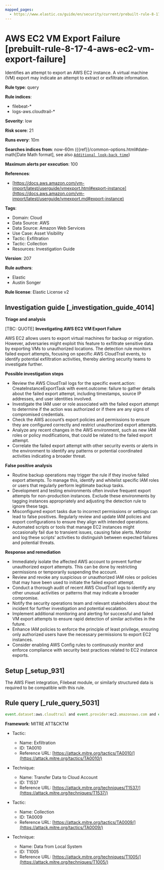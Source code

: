 ```yaml
---
mapped_pages:
  - https://www.elastic.co/guide/en/security/current/prebuilt-rule-8-17-4-aws-ec2-vm-export-failure.html
---
```


# AWS EC2 VM Export Failure [prebuilt-rule-8-17-4-aws-ec2-vm-export-failure]

Identifies an attempt to export an AWS EC2 instance. A virtual machine (VM) export may indicate an attempt to extract or exfiltrate information.

**Rule type**: query

**Rule indices**:

* filebeat-*
* logs-aws.cloudtrail-*

**Severity**: low

**Risk score**: 21

**Runs every**: 10m

**Searches indices from**: now-60m ({{ref}}/common-options.html#date-math[Date Math format], see also [`Additional look-back time`](docs-content://solutions/security/detect-and-alert/create-detection-rule.md#rule-schedule))

**Maximum alerts per execution**: 100

**References**:

* [https://docs.aws.amazon.com/vm-import/latest/userguide/vmexport.html#export-instance](https://docs.aws.amazon.com/vm-import/latest/userguide/vmexport.md#export-instance)

**Tags**:

* Domain: Cloud
* Data Source: AWS
* Data Source: Amazon Web Services
* Use Case: Asset Visibility
* Tactic: Exfiltration
* Tactic: Collection
* Resources: Investigation Guide

**Version**: 207

**Rule authors**:

* Elastic
* Austin Songer

**Rule license**: Elastic License v2

## Investigation guide [_investigation_guide_4014]

**Triage and analysis**

[TBC: QUOTE]
**Investigating AWS EC2 VM Export Failure**

AWS EC2 allows users to export virtual machines for backup or migration. However, adversaries might exploit this feature to exfiltrate sensitive data by exporting VMs to unauthorized locations. The detection rule monitors failed export attempts, focusing on specific AWS CloudTrail events, to identify potential exfiltration activities, thereby alerting security teams to investigate further.

**Possible investigation steps**

* Review the AWS CloudTrail logs for the specific event.action: CreateInstanceExportTask with event.outcome: failure to gather details about the failed export attempt, including timestamps, source IP addresses, and user identities involved.
* Investigate the IAM user or role associated with the failed export attempt to determine if the action was authorized or if there are any signs of compromised credentials.
* Check the AWS account’s export policies and permissions to ensure they are configured correctly and restrict unauthorized export attempts.
* Analyze any recent changes in the AWS environment, such as new IAM roles or policy modifications, that could be related to the failed export attempt.
* Correlate the failed export attempt with other security events or alerts in the environment to identify any patterns or potential coordinated activities indicating a broader threat.

**False positive analysis**

* Routine backup operations may trigger the rule if they involve failed export attempts. To manage this, identify and whitelist specific IAM roles or users that regularly perform legitimate backup tasks.
* Development and testing environments often involve frequent export attempts for non-production instances. Exclude these environments by tagging instances appropriately and adjusting the detection rule to ignore these tags.
* Misconfigured export tasks due to incorrect permissions or settings can lead to false positives. Regularly review and update IAM policies and export configurations to ensure they align with intended operations.
* Automated scripts or tools that manage EC2 instances might occasionally fail due to transient issues, causing false alerts. Monitor and log these scripts' activities to distinguish between expected failures and potential threats.

**Response and remediation**

* Immediately isolate the affected AWS account to prevent further unauthorized export attempts. This can be done by restricting permissions or temporarily suspending the account.
* Review and revoke any suspicious or unauthorized IAM roles or policies that may have been used to initiate the failed export attempt.
* Conduct a thorough audit of recent AWS CloudTrail logs to identify any other unusual activities or patterns that may indicate a broader compromise.
* Notify the security operations team and relevant stakeholders about the incident for further investigation and potential escalation.
* Implement additional monitoring and alerting for successful and failed VM export attempts to ensure rapid detection of similar activities in the future.
* Enhance IAM policies to enforce the principle of least privilege, ensuring only authorized users have the necessary permissions to export EC2 instances.
* Consider enabling AWS Config rules to continuously monitor and enforce compliance with security best practices related to EC2 instance exports.


## Setup [_setup_931]

The AWS Fleet integration, Filebeat module, or similarly structured data is required to be compatible with this rule.


## Rule query [_rule_query_5031]

```js
event.dataset:aws.cloudtrail and event.provider:ec2.amazonaws.com and event.action:CreateInstanceExportTask and event.outcome:failure
```

**Framework**: MITRE ATT&CKTM

* Tactic:

    * Name: Exfiltration
    * ID: TA0010
    * Reference URL: [https://attack.mitre.org/tactics/TA0010/](https://attack.mitre.org/tactics/TA0010/)

* Technique:

    * Name: Transfer Data to Cloud Account
    * ID: T1537
    * Reference URL: [https://attack.mitre.org/techniques/T1537/](https://attack.mitre.org/techniques/T1537/)

* Tactic:

    * Name: Collection
    * ID: TA0009
    * Reference URL: [https://attack.mitre.org/tactics/TA0009/](https://attack.mitre.org/tactics/TA0009/)

* Technique:

    * Name: Data from Local System
    * ID: T1005
    * Reference URL: [https://attack.mitre.org/techniques/T1005/](https://attack.mitre.org/techniques/T1005/)



